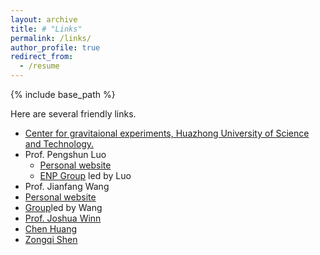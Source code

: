 ```yaml
---
layout: archive
title: # "Links"
permalink: /links/
author_profile: true
redirect_from:
  - /resume
---
```


{% include base_path %}


Here are several friendly links.  <!--（加两个空格再换行，下同） -->
* [Center for gravitaional experiments, Huazhong University of Science and Technology.](http://ggg.hust.edu.cn)   
* Prof. Pengshun Luo  
  * [Personal website](http://faculty.hust.edu.cn/luopengshun/en/index/1380185/list/index.htm)  
  * [ENP Group](http://ggg.hust.edu.cn/yljcwl/xwlxyjy.htm) led by Luo  
*  Prof. Jianfang Wang  
  * [Personal website](https://www.phy.cuhk.edu.hk/people/teaching/jfwang.html)  
  * [Group](http://jfwang.nanoseedz.com/)led by Wang  
* [Prof. Joshua Winn](https://web.astro.princeton.edu/people/joshua-winn)  
* [Chen Huang](https://physchen.com/)  
* [Zongqi Shen](https://physshen.com/)  
